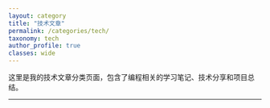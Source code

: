 ```yaml
---
layout: category
title: "技术文章"
permalink: /categories/tech/
taxonomy: tech
author_profile: true
classes: wide
---
```


这里是我的技术文章分类页面，包含了编程相关的学习笔记、技术分享和项目总结。

---

